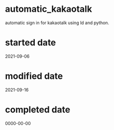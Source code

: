 # automatic_kakaotalk
automatic sign in for kakaotalk using ld and python.

# started date
2021-09-06
# modified date
2021-09-16
# completed date
0000-00-00